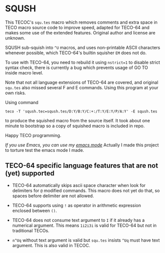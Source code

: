 # SQUSH

This TECOC's `squ.tes` macro which removes comments and extra space in
TECO macro source code to improve speed, adapted for TECO-64 and makes
some use of the extended features. Original author and license are
unknown.

SQUSH sub-squish into `^U` macros, and uses non-printable ASCII
characters whenever possible, which TECO-64's builtin squisher `EM`
does not do.

To use with TECO-64, you need to rebuild it using `nstrict=1` to
disable strict syntax check, there is currently a bug which
prevents usage of GO TO inside macro level.

Note that not all language extensions of TECO-64 are covered, and
original `squ.tes` also missed several F and E commands. Using this
program at your own risks.

Using command
```
teco -T 'sqush.tec=sqush.tes/D:Y/B:Y/C:+:/T:Y/E:Y/P/A:Y' -E sqush.tes
```

to produce the squished macro from the source itself. It took about
one minute to bootstrap so a copy of squished macro is included in repo.

Happy TECO programming.

*If you use Emacs, you can use my [emacs mode](https://github.com/LdBeth/InfernoEmacs/blob/master/core/teco-mode.el)*
Actually I made this project to torture test the emacs mode I made.

## TECO-64 specific language features that are not (yet) supported

* TECO-64 automatically skips ascii space character when look for
  delimiters for `@` modified commands. This macro does not yet do
  that, so spaces before delimiter are not allowed.

* TECO-64 supports using `!` as operator in arithmetic expression
  enclosed between `()`.

* TECO-64 does not consume text argument to `I` if it already has
  a numerical argument. This means `1i2i3i` is valid for TECO-64
  but not in traditional TECOs.

* `n^Uq` without text argument is valid but `squ.tes` insists
`^Uq` must have text argument. This is also valid in TECOC.

